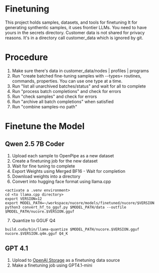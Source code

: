 # Finetuning
This project holds samples, datasets, and tools for finetuning
It for generating synthentic samples, it uses frontier LLMs. You need to have yours in the secrets directory.
Customer data is not shared for privacy reasons. It's in a directory call customer_data which is ignored by git.

# Procedure 
1. Make sure there's data in customer_data/nodes | profiles | programs
2. Run "create batched fine-tuning samples with --types= routines, commands, properties. You can use one type at a time.
3. Run "list all unarchived batches/status" and wait for all to complete
4. Run "process batch completions" and check for errors
5. Run "check samples" and check for errors
6. Run "archive all batch completions" when satisfied
7. Run "combine samples-no path" 

# Finetune the Model
## Qwen 2.5 7B Coder
1. Upload each sample to OpenPipe as a new dataset
2. Create a finetuning job for the new dataset
3. Wait for fine tuning to complete
4. Export Weights using Merged BF16 - Wait for completion
5. Download weights into a directory
6. Convert into hugging face format using llama.cpp
```shell
<activate a .venv environment>
cd <to llama.cpp directory>
export VERSION=12
export MODEL_PATH=~/workspace/nucore/models/finetuned/nucore/$VERSION
python3 convert_hf_to_gguf.py $MODEL_PATH/data --outfile $MODEL_PATH/nucore.$VERSION.gguf
```
7. Quantize to GGUF Q4
```shell
build.cuda/bin/llama-quantize $MODEL_PATH/nucore.$VERSION.gguf nucore.$VERSION.q4m.gguf Q4_K

```


## GPT 4.1
1. Upload to [OpenAI Storage](https://platform.openai.com/storage/files) as a finetuning data source
2. Make a finetuning job using GPT4.1-mini
